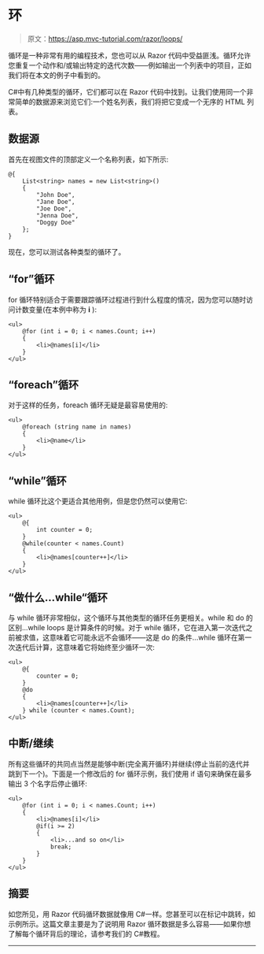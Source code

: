 # 环

> 原文：<https://asp.mvc-tutorial.com/razor/loops/>

循环是一种非常有用的编程技术，您也可以从 Razor 代码中受益匪浅。循环允许您重复一个动作和/或输出特定的迭代次数——例如输出一个列表中的项目，正如我们将在本文的例子中看到的。

C#中有几种类型的循环，它们都可以在 Razor 代码中找到。让我们使用同一个非常简单的数据源来浏览它们:一个姓名列表，我们将把它变成一个无序的 HTML 列表。

## 数据源

首先在视图文件的顶部定义一个名称列表，如下所示:

```
@{
    List<string> names = new List<string>()
    {
        "John Doe",
        "Jane Doe",
        "Joe Doe",
        "Jenna Doe",
        "Doggy Doe"
    };
}
```

现在，您可以测试各种类型的循环了。

<input type="hidden" name="IL_IN_ARTICLE">

## “for”循环

for 循环特别适合于需要跟踪循环过程进行到什么程度的情况，因为您可以随时访问计数变量(在本例中称为 **i** ):

```
<ul>
    @for (int i = 0; i < names.Count; i++)
    {
        <li>@names[i]</li>
    }
</ul>
```

## “foreach”循环

对于这样的任务，foreach 循环无疑是最容易使用的:

```
<ul>
    @foreach (string name in names)
    {
        <li>@name</li>
    }
</ul>
```

## “while”循环

while 循环比这个更适合其他用例，但是您仍然可以使用它:

```
<ul>
    @{ 
        int counter = 0;
    }
    @while(counter < names.Count)
    {
        <li>@names[counter++]</li>
    }
</ul>
```

## “做什么...while“循环

与 while 循环非常相似，这个循环与其他类型的循环任务更相关。while 和 do 的区别...while loops 是计算条件的时候。对于 while 循环，它在进入第一次迭代之前被求值，这意味着它可能永远不会循环——这是 do 的条件...while 循环在第一次迭代后计算，这意味着它将始终至少循环一次:

```
<ul>
    @{
        counter = 0;
    }
    @do
    {
        <li>@names[counter++]</li>
    } while (counter < names.Count);
</ul>
```

## 中断/继续

所有这些循环的共同点当然是能够中断(完全离开循环)并继续(停止当前的迭代并跳到下一个)。下面是一个修改后的 for 循环示例，我们使用 if 语句来确保在最多输出 3 个名字后停止循环:

```
<ul>  
    @for (int i = 0; i < names.Count; i++)  
    {  
        <li>@names[i]</li>  
        @if(i >= 2)  
        {  
            <li>...and so on</li>  
            break;  
        }  
    }  
</ul>
```

## 摘要

如您所见，用 Razor 代码循环数据就像用 C#一样。您甚至可以在标记中跳转，如示例所示。这篇文章主要是为了说明用 Razor 循环数据是多么容易——如果你想了解每个循环背后的理论，请参考我们的 C#教程。

* * *